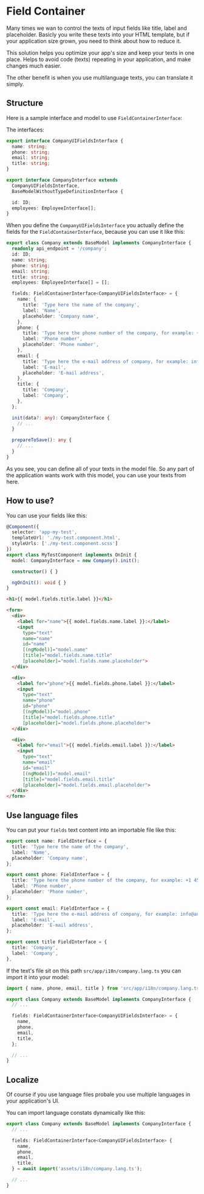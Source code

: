 # Field Container

Many times we wan to control the texts of input fields like title, label and placeholder.
Basicly you write these texts into your HTML template, but if your application size grown,
you need to think about how to reduce it.

This solution helps you optimize your app's size and keep your texts in one place. Helps to
avoid code (texts) repeating in your application, and make changes much easier.

The other benefit is when you use multilanguage texts, you can translate it simply.


## Structure

Here is a sample interface and model to use `FieldContainerInterface`:

The interfaces:

```typescript
export interface CompanyUIFieldsInterface {
  name: string;
  phone: string;
  email: string;
  title: string;
}

export interface CompanyInterface extends
  CompanyUIFieldsInterface,
  BaseModelWithoutTypeDefinitionInterface {

  id: ID;
  employees: EmployeeInterface[];
}
```
When you define the `CompanyUIFieldsInterface` you actually define the fields for the
`FieldContainerInterface`, because you can use it like this:

```typescript
export class Company extends BaseModel implements CompanyInterface {
  readonly api_endpoint = '/company';
  id: ID;
  name: string;
  phone: string;
  email: string;
  title: string;
  employees: EmployeeInterface[] = [];

  fields: FieldContainerInterface<CompanyUIFieldsInterface> = {
    name: {
      title: 'Type here the name of the company',
      label: 'Name',
      placeholder: 'Company name',
    },
    phone: {
      title: 'Type here the phone number of the company, for example: +1 456 555 7894',
      label: 'Phone number',
      placeholder: 'Phone number',
    },
    email: {
      title: 'Type here the e-mail address of company, for example: info@anycompany.com',
      label: 'E-mail',
      placeholder: 'E-mail address',
    },
    title: {
      title: 'Company',
      label: 'Company',
    },
  };

  init(data?: any): CompanyInterface {
    // ...
  }

  prepareToSave(): any {
    // ...
  }
}
```

As you see, you can define all of your texts in the model file. So any part of the application
wants work with this model, you can use your texts from here.

## How to use?

You can use your fields like this:

```typescript
@Component({
  selector: 'app-my-test',
  templateUrl: './my-test.component.html',
  styleUrls: ['./my-test.component.scss']
})
export class MyTestComponent implements OnInit {
  model: CompanyInterface = new Company().init();

  constructor() { }

  ngOnInit(): void { }
}
```

```html
<h1>{{ model.fields.title.label }}</h1>

<form>
  <div>
    <label for="name">{{ model.fields.name.label }}:</label>
    <input
      type="text"
      name="name"
      id="name"
      [(ngModel)]="model.name"
      [title]="model.fields.name.title"
      [placeholder]="model.fields.name.placeholder">
  </div>

  <div>
    <label for="phone">{{ model.fields.phone.label }}:</label>
    <input
      type="text"
      name="phone"
      id="phone"
      [(ngModel)]="model.phone"
      [title]="model.fields.phone.title"
      [placeholder]="model.fields.phone.placeholder">
  </div>

  <div>
    <label for="email">{{ model.fields.email.label }}:</label>
    <input
      type="text"
      name="email"
      id="email"
      [(ngModel)]="model.email"
      [title]="model.fields.email.title"
      [placeholder]="model.fields.email.placeholder">
  </div>
</form>
```

## Use language files

You can put your `fields` text content into an importable file like this:

```typescript
export const name: FieldInterface = {
  title: 'Type here the name of the company',
  label: 'Name',
  placeholder: 'Company name',
};

export const phone: FieldInterface = {
  title: 'Type here the phone number of the company, for example: +1 456 555 7894',
  label: 'Phone number',
  placeholder: 'Phone number',
};

export const email: FieldInterface = {
  title: 'Type here the e-mail address of company, for example: info@anycompany.com',
  label: 'E-mail',
  placeholder: 'E-mail address',
};

export const title FieldInterface = {
  title: 'Company',
  label: 'Company',
},
```

If the text's file sit on this path `src/app/i18n/company.lang.ts` you can import it into your model:

```typescript
import { name, phone, email, title } from 'src/app/i18n/company.lang.ts';

export class Company extends BaseModel implements CompanyInterface {
  // ...

  fields: FieldContainerInterface<CompanyUIFieldsInterface> = {
    name,
    phone,
    email,
    title,
  };

  // ...
}
```

## Localize

Of course if you use language files probale you use multiple languages in your application's UI.

You can import language constats dynamically like this:

```typescript
export class Company extends BaseModel implements CompanyInterface {
  // ...

  fields: FieldContainerInterface<CompanyUIFieldsInterface> {
    name,
    phone,
    email,
    title,
  } = await import('assets/i18n/company.lang.ts');

  // ...
}
```

